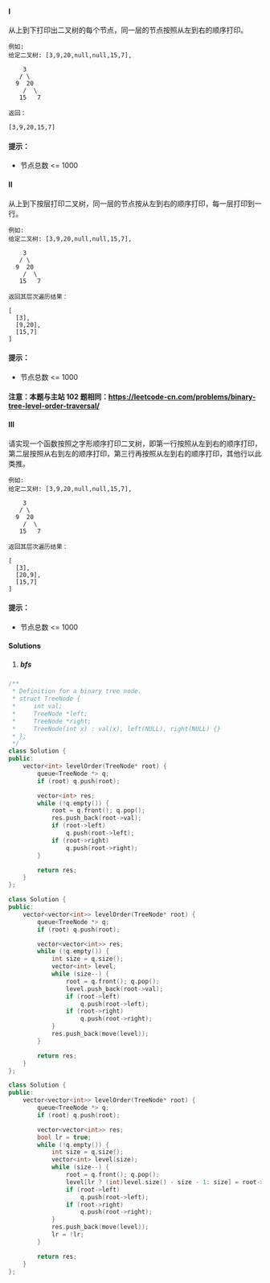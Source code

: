 #### I

从上到下打印出二叉树的每个节点，同一层的节点按照从左到右的顺序打印。

 

```
例如:
给定二叉树: [3,9,20,null,null,15,7],

    3
   / \
  9  20
    /  \
   15   7

返回：

[3,9,20,15,7]
```

 

#### 提示：

-    节点总数 <= 1000


#### II

从上到下按层打印二叉树，同一层的节点按从左到右的顺序打印，每一层打印到一行。

 

```
例如:
给定二叉树: [3,9,20,null,null,15,7],

    3
   / \
  9  20
    /  \
   15   7

返回其层次遍历结果：

[
  [3],
  [9,20],
  [15,7]
]
```

 

#### 提示：

-    节点总数 <= 1000

#### 注意：本题与主站 102 题相同：https://leetcode-cn.com/problems/binary-tree-level-order-traversal/


#### III

请实现一个函数按照之字形顺序打印二叉树，即第一行按照从左到右的顺序打印，第二层按照从右到左的顺序打印，第三行再按照从左到右的顺序打印，其他行以此类推。

 

```
例如:
给定二叉树: [3,9,20,null,null,15,7],

    3
   / \
  9  20
    /  \
   15   7

返回其层次遍历结果：

[
  [3],
  [20,9],
  [15,7]
]
```

 

#### 提示：

-    节点总数 <= 1000


#### Solutions

1. ##### bfs


```cpp
/**
 * Definition for a binary tree node.
 * struct TreeNode {
 *     int val;
 *     TreeNode *left;
 *     TreeNode *right;
 *     TreeNode(int x) : val(x), left(NULL), right(NULL) {}
 * };
 */
class Solution {
public:
    vector<int> levelOrder(TreeNode* root) {
        queue<TreeNode *> q;
        if (root) q.push(root);

        vector<int> res;
        while (!q.empty()) {
            root = q.front(); q.pop();
            res.push_back(root->val);
            if (root->left)
                q.push(root->left);
            if (root->right)
                q.push(root->right);
        }

        return res;
    }
};
```


```cpp
class Solution {
public:
    vector<vector<int>> levelOrder(TreeNode* root) {
        queue<TreeNode *> q;
        if (root) q.push(root);

        vector<vector<int>> res;
        while (!q.empty()) {
            int size = q.size();
            vector<int> level;
            while (size--) {
                root = q.front(); q.pop();
                level.push_back(root->val);
                if (root->left)
                    q.push(root->left);
                if (root->right)
                    q.push(root->right);
            }
            res.push_back(move(level));
        }

        return res;
    }
};
```


```cpp
class Solution {
public:
    vector<vector<int>> levelOrder(TreeNode* root) {
        queue<TreeNode *> q;
        if (root) q.push(root);

        vector<vector<int>> res;
        bool lr = true;
        while (!q.empty()) {
            int size = q.size();
            vector<int> level(size);
            while (size--) {
                root = q.front(); q.pop();
                level[lr ? (int)level.size() - size - 1: size] = root->val;
                if (root->left)
                    q.push(root->left);
                if (root->right)
                    q.push(root->right);
            }
            res.push_back(move(level));
            lr = !lr;
        }

        return res;
    }
};
```